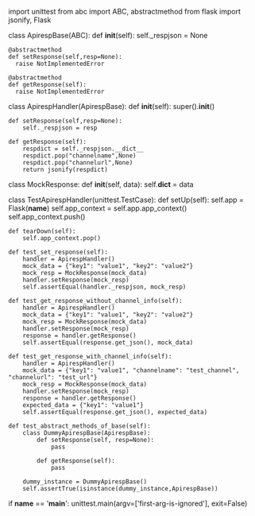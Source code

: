 import unittest
from abc import ABC, abstractmethod
from flask import jsonify, Flask

class ApirespBase(ABC):
    def __init__(self):
        self._respjson = None

    @abstractmethod
    def setResponse(self,resp=None):
      raise NotImplementedError

    @abstractmethod
    def getResponse(self):
      raise NotImplementedError

class ApirespHandler(ApirespBase):
    def __init__(self):
        super().__init__()

    def setResponse(self,resp=None):    
        self._respjson = resp

    def getResponse(self):    
        respdict = self._respjson.__dict__
        respdict.pop("channelname",None)
        respdict.pop("channelurl",None)
        return jsonify(respdict)

class MockResponse:
    def __init__(self, data):
        self.__dict__ = data

class TestApirespHandler(unittest.TestCase):
    def setUp(self):
        self.app = Flask(__name__)
        self.app_context = self.app.app_context()
        self.app_context.push()

    def tearDown(self):
        self.app_context.pop()

    def test_set_response(self):
        handler = ApirespHandler()
        mock_data = {"key1": "value1", "key2": "value2"}
        mock_resp = MockResponse(mock_data)
        handler.setResponse(mock_resp)
        self.assertEqual(handler._respjson, mock_resp)

    def test_get_response_without_channel_info(self):
        handler = ApirespHandler()
        mock_data = {"key1": "value1", "key2": "value2"}
        mock_resp = MockResponse(mock_data)
        handler.setResponse(mock_resp)
        response = handler.getResponse()
        self.assertEqual(response.get_json(), mock_data)

    def test_get_response_with_channel_info(self):
        handler = ApirespHandler()
        mock_data = {"key1": "value1", "channelname": "test_channel", "channelurl": "test_url"}
        mock_resp = MockResponse(mock_data)
        handler.setResponse(mock_resp)
        response = handler.getResponse()
        expected_data = {"key1": "value1"}
        self.assertEqual(response.get_json(), expected_data)

    def test_abstract_methods_of_base(self):
        class DummyApirespBase(ApirespBase):
            def setResponse(self, resp=None):
                pass

            def getResponse(self):
                pass

        dummy_instance = DummyApirespBase()
        self.assertTrue(isinstance(dummy_instance,ApirespBase))

if __name__ == '__main__':
    unittest.main(argv=['first-arg-is-ignored'], exit=False)
